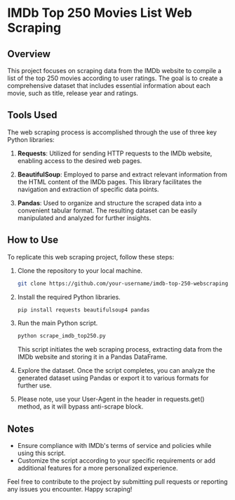 # IMDb Top 250 Movies List Web Scraping

## Overview

This project focuses on scraping data from the IMDb website to compile a list of the top 250 movies according to user ratings. The goal is to create a comprehensive dataset that includes essential information about each movie, such as title, release year and ratings.

## Tools Used

The web scraping process is accomplished through the use of three key Python libraries:

1. **Requests**: Utilized for sending HTTP requests to the IMDb website, enabling access to the desired web pages.

2. **BeautifulSoup**: Employed to parse and extract relevant information from the HTML content of the IMDb pages. This library facilitates the navigation and extraction of specific data points.

3. **Pandas**: Used to organize and structure the scraped data into a convenient tabular format. The resulting dataset can be easily manipulated and analyzed for further insights.

## How to Use

To replicate this web scraping project, follow these steps:

1. Clone the repository to your local machine.
   ```bash
   git clone https://github.com/your-username/imdb-top-250-webscraping.git
   ```

2. Install the required Python libraries.
   ```bash
   pip install requests beautifulsoup4 pandas
   ```

3. Run the main Python script.
   ```bash
   python scrape_imdb_top250.py
   ```

   This script initiates the web scraping process, extracting data from the IMDb website and storing it in a Pandas DataFrame.

4. Explore the dataset.
   Once the script completes, you can analyze the generated dataset using Pandas or export it to various formats for further use.

5. Please note, use your User-Agent in the header in requests.get() method, as it will bypass anti-scrape block.
## Notes

- Ensure compliance with IMDb's terms of service and policies while using this script.
- Customize the script according to your specific requirements or add additional features for a more personalized experience.

Feel free to contribute to the project by submitting pull requests or reporting any issues you encounter. Happy scraping!
